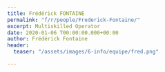 ```yaml
---
title: Frédérick FONTAINE
permalink: "f/r/people/Frederick-Fontaine/"
excerpt: Multiskilled Operator 
date: 2020-01-06 T00:00:00.000+00:00
author: Frédérick Fontaine
header:
  teaser: "/assets/images/6-info/equipe/fred.png"

---
```


